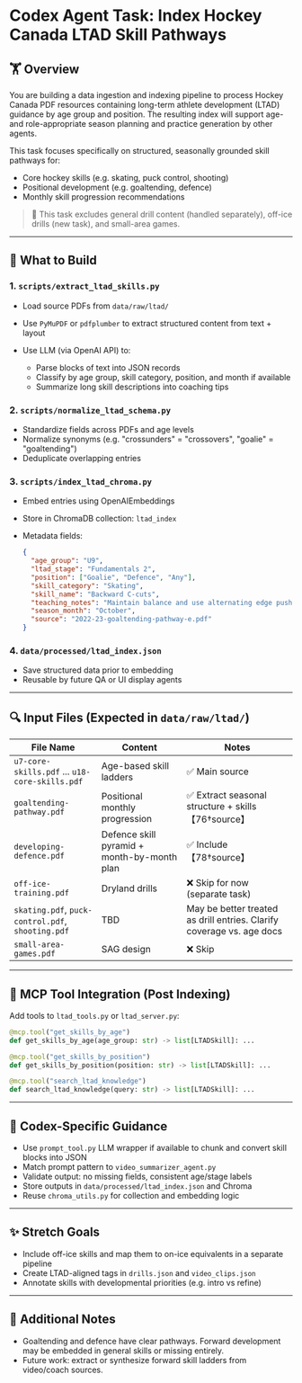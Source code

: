 # Codex Agent Task: Index Hockey Canada LTAD Skill Pathways

## 🏋️ Overview

You are building a data ingestion and indexing pipeline to process Hockey Canada PDF resources containing long-term athlete development (LTAD) guidance by age group and position. The resulting index will support age- and role-appropriate season planning and practice generation by other agents.

This task focuses specifically on structured, seasonally grounded skill pathways for:

* Core hockey skills (e.g. skating, puck control, shooting)
* Positional development (e.g. goaltending, defence)
* Monthly skill progression recommendations

> 🚨 This task excludes general drill content (handled separately), off-ice drills (new task), and small-area games.

---

## 🔧 What to Build

### 1. `scripts/extract_ltad_skills.py`

* Load source PDFs from `data/raw/ltad/`
* Use `PyMuPDF` or `pdfplumber` to extract structured content from text + layout
* Use LLM (via OpenAI API) to:

  * Parse blocks of text into JSON records
  * Classify by age group, skill category, position, and month if available
  * Summarize long skill descriptions into coaching tips

### 2. `scripts/normalize_ltad_schema.py`

* Standardize fields across PDFs and age levels
* Normalize synonyms (e.g. "crossunders" = "crossovers", "goalie" = "goaltending")
* Deduplicate overlapping entries

### 3. `scripts/index_ltad_chroma.py`

* Embed entries using OpenAIEmbeddings
* Store in ChromaDB collection: `ltad_index`
* Metadata fields:

  ```json
  {
    "age_group": "U9",
    "ltad_stage": "Fundamentals 2",
    "position": ["Goalie", "Defence", "Any"],
    "skill_category": "Skating",
    "skill_name": "Backward C-cuts",
    "teaching_notes": "Maintain balance and use alternating edge pushes",
    "season_month": "October",
    "source": "2022-23-goaltending-pathway-e.pdf"
  }
  ```

### 4. `data/processed/ltad_index.json`

* Save structured data prior to embedding
* Reusable by future QA or UI display agents

---

## 🔍 Input Files (Expected in `data/raw/ltad/`)

| File Name                                         | Content                                     | Notes                                                                 |
| ------------------------------------------------- | ------------------------------------------- | --------------------------------------------------------------------- |
| `u7-core-skills.pdf` ... `u18-core-skills.pdf`    | Age-based skill ladders                     | ✅ Main source                                                         |
| `goaltending-pathway.pdf`                         | Positional monthly progression              | ✅ Extract seasonal structure + skills 【76†source】                     |
| `developing-defence.pdf`                          | Defence skill pyramid + month-by-month plan | ✅ Include 【78†source】                                                 |
| `off-ice-training.pdf`                            | Dryland drills                              | ❌ Skip for now (separate task)                                        |
| `skating.pdf`, `puck-control.pdf`, `shooting.pdf` | TBD                                         | May be better treated as drill entries. Clarify coverage vs. age docs |
| `small-area-games.pdf`                            | SAG design                                  | ❌ Skip                                                                |

---

## 🚀 MCP Tool Integration (Post Indexing)

Add tools to `ltad_tools.py` or `ltad_server.py`:

```python
@mcp.tool("get_skills_by_age")
def get_skills_by_age(age_group: str) -> list[LTADSkill]: ...

@mcp.tool("get_skills_by_position")
def get_skills_by_position(position: str) -> list[LTADSkill]: ...

@mcp.tool("search_ltad_knowledge")
def search_ltad_knowledge(query: str) -> list[LTADSkill]: ...
```

---

## 🚀 Codex-Specific Guidance

* Use `prompt_tool.py` LLM wrapper if available to chunk and convert skill blocks into JSON
* Match prompt pattern to `video_summarizer_agent.py`
* Validate output: no missing fields, consistent age/stage labels
* Store outputs in `data/processed/ltad_index.json` and Chroma
* Reuse `chroma_utils.py` for collection and embedding logic

---

## ✨ Stretch Goals

* Include off-ice skills and map them to on-ice equivalents in a separate pipeline
* Create LTAD-aligned tags in `drills.json` and `video_clips.json`
* Annotate skills with developmental priorities (e.g. intro vs refine)

---

## 🔎 Additional Notes

* Goaltending and defence have clear pathways. Forward development may be embedded in general skills or missing entirely.
* Future work: extract or synthesize forward skill ladders from video/coach sources.
